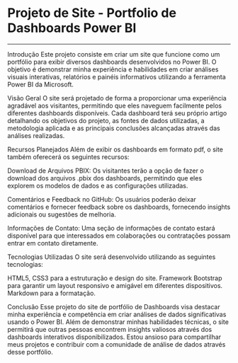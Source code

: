 # Projeto de Site - Portfolio de Dashboards Power BI
---

Introdução
Este projeto consiste em criar um site que funcione como um portfólio para exibir diversos dashboards desenvolvidos no Power BI. O objetivo é demonstrar minha experiência e habilidades em criar análises visuais interativas, relatórios e painéis informativos utilizando a ferramenta Power BI da Microsoft.

Visão Geral
O site será projetado de forma a proporcionar uma experiência agradável aos visitantes, permitindo que eles naveguem facilmente pelos diferentes dashboards disponíveis. Cada dashboard terá seu próprio artigo detalhando os objetivos do projeto, as fontes de dados utilizadas, a metodologia aplicada e as principais conclusões alcançadas através das análises realizadas.

Recursos Planejados
Além de exibir os dashboards em formato pdf, o site também oferecerá os seguintes recursos:

Download de Arquivos PBIX: Os visitantes terão a opção de fazer o download dos arquivos .pbix dos dashboards, permitindo que eles explorem os modelos de dados e as configurações utilizadas.

Comentários e Feedback no GitHub: Os usuários poderão deixar comentários e fornecer feedback sobre os dashboards, fornecendo insights adicionais ou sugestões de melhoria.

Informações de Contato: Uma seção de informações de contato estará disponível para que interessados em colaborações ou contratações possam entrar em contato diretamente.

Tecnologias Utilizadas
O site será desenvolvido utilizando as seguintes tecnologias:

HTML5, CSS3 para a estruturação e design do site.
Framework Bootstrap para garantir um layout responsivo e amigável em diferentes dispositivos.
Markdown para a formatação.

Conclusão
Esse projeto do site de portfólio de Dashboards visa destacar minha experiência e competência em criar análises de dados significativas usando o Power BI. Além de demonstrar minhas habilidades técnicas, o site permitirá que outras pessoas encontrem insights valiosos através dos dashboards interativos disponibilizados. Estou ansioso para compartilhar meus projetos e contribuir com a comunidade de análise de dados através desse portfólio.
